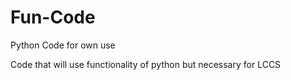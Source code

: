 # Fun-Code
Python Code for own use

Code that will use functionality of python but necessary for LCCS
